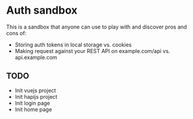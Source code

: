 # Auth sandbox

This is a sandbox that anyone can use to play with and discover pros and cons of:

* Storing auth tokens in local storage vs. cookies
* Making request against your REST API on example.com/api vs. api.example.com

## TODO

* Init vuejs project
* Init hapijs project
* Init login page
* Init home page
